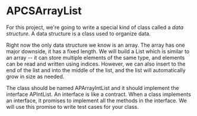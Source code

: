 # APCSArrayList
For this project, we're going to write a special kind of class called a *data structure*. A data structure is a class used to organize data. 

Right now the only data structure we know is an array. The array has one major downside, it has a fixed length. We will build a List which is similar to an array -- it can store multiple elements of the same type, and elements can be read and written using indices. However, we can also insert to the end of the list and into the middle of the list, and the list will automatically grow in size as needed.

The class should be named APArrayIntList and it should implement the interface APIntList. An interface is like a contract. When a class implements an interface, it promises to implement all the methods in the interface. We will use this promise to write test cases for your class. 
